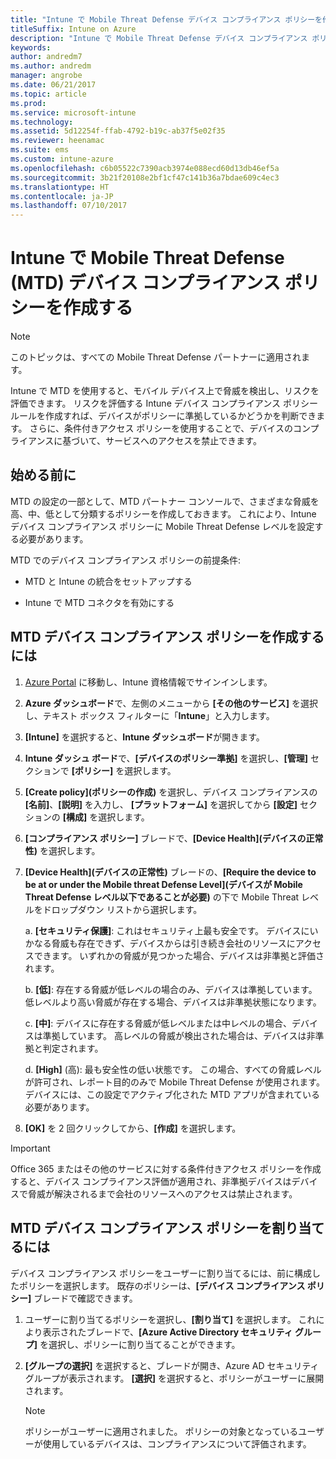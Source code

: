 ```yaml
---
title: "Intune で Mobile Threat Defense デバイス コンプライアンス ポリシーを作成する"
titleSuffix: Intune on Azure
description: "Intune で Mobile Threat Defense デバイス コンプライアンス ポリシーを作成する"
keywords: 
author: andredm7
ms.author: andredm
manager: angrobe
ms.date: 06/21/2017
ms.topic: article
ms.prod: 
ms.service: microsoft-intune
ms.technology: 
ms.assetid: 5d12254f-ffab-4792-b19c-ab37f5e02f35
ms.reviewer: heenamac
ms.suite: ems
ms.custom: intune-azure
ms.openlocfilehash: c6b05522c7390acb3974e088ecd60d13db46ef5a
ms.sourcegitcommit: 3b21f20108e2bf1cf47c141b36a7bdae609c4ec3
ms.translationtype: HT
ms.contentlocale: ja-JP
ms.lasthandoff: 07/10/2017
---
```

# <a name="create-mobile-threat-defense-mtd-device-compliance-policy-with-intune"></a>Intune で Mobile Threat Defense (MTD) デバイス コンプライアンス ポリシーを作成する

> [!NOTE] 
> このトピックは、すべての Mobile Threat Defense パートナーに適用されます。

Intune で MTD を使用すると、モバイル デバイス上で脅威を検出し、リスクを評価できます。 リスクを評価する Intune デバイス コンプライアンス ポリシー ルールを作成すれば、デバイスがポリシーに準拠しているかどうかを判断できます。 さらに、条件付きアクセス ポリシーを使用することで、デバイスのコンプライアンスに基づいて、サービスへのアクセスを禁止できます。

## <a name="before-you-begin"></a>始める前に

MTD の設定の一部として、MTD パートナー コンソールで、さまざまな脅威を高、中、低として分類するポリシーを作成しておきます。 これにより、Intune デバイス コンプライアンス ポリシーに Mobile Threat Defense レベルを設定する必要があります。

MTD でのデバイス コンプライアンス ポリシーの前提条件:

-   MTD と Intune の統合をセットアップする

-   Intune で MTD コネクタを有効にする

## <a name="to-create-a-mtd-device-compliance-policy"></a>MTD デバイス コンプライアンス ポリシーを作成するには

1.  [Azure Portal](https://portal.azure.com/) に移動し、Intune 資格情報でサインインします。

2.  **Azure ダッシュボード**で、左側のメニューから **[その他のサービス]** を選択し、テキスト ボックス フィルターに「**Intune**」と入力します。

3.  **[Intune]** を選択すると、**Intune ダッシュボード**が開きます。

4. **Intune ダッシュ ボード**で、**[デバイスのポリシー準拠]** を選択し、**[管理]** セクションで **[ポリシー]** を選択します。

5.  **[Create policy]\(ポリシーの作成\)** を選択し、デバイス コンプライアンスの **[名前]**、**[説明]** を入力し、 **[プラットフォーム]** を選択してから **[設定]** セクションの **[構成]** を選択します。

6.  **[コンプライアンス ポリシー]** ブレードで、**[Device Health]\(デバイスの正常性\)** を選択します。

7.  **[Device Health]\(デバイスの正常性\)** ブレードの、**[Require the device to be at or under the Mobile threat Defense Level]\(デバイスが Mobile Threat Defense レベル以下であることが必要)** の下で Mobile Threat レベルをドロップダウン リストから選択します。

    a.  **[セキュリティ保護]**: これはセキュリティ上最も安全です。 デバイスにいかなる脅威も存在できず、デバイスからは引き続き会社のリソースにアクセスできます。 いずれかの脅威が見つかった場合、デバイスは非準拠と評価されます。

    b.  **[低]**: 存在する脅威が低レベルの場合のみ、デバイスは準拠しています。 低レベルより高い脅威が存在する場合、デバイスは非準拠状態になります。

    c.  **[中]**: デバイスに存在する脅威が低レベルまたは中レベルの場合、デバイスは準拠しています。 高レベルの脅威が検出された場合は、デバイスは非準拠と判定されます。

    d.  **[High]** (高): 最も安全性の低い状態です。 この場合、すべての脅威レベルが許可され、レポート目的のみで Mobile Threat Defense が使用されます。 デバイスには、この設定でアクティブ化された MTD アプリが含まれている必要があります。

8.  **[OK]** を 2 回クリックしてから、**[作成]** を選択します。

> [!IMPORTANT]
> Office 365 またはその他のサービスに対する条件付きアクセス ポリシーを作成すると、デバイス コンプライアンス評価が適用され、非準拠デバイスはデバイスで脅威が解決されるまで会社のリソースへのアクセスは禁止されます。

## <a name="to-assign-a-mtd-device-compliance-policy"></a>MTD デバイス コンプライアンス ポリシーを割り当てるには

デバイス コンプライアンス ポリシーをユーザーに割り当てるには、前に構成したポリシーを選択します。 既存のポリシーは、**[デバイス コンプライアンス ポリシー]** ブレードで確認できます。

1. ユーザーに割り当てるポリシーを選択し、**[割り当て]** を選択します。 これにより表示されたブレードで、**[Azure Active Directory セキュリティ グループ]** を選択し、ポリシーに割り当てることができます。

2. **[グループの選択]** を選択すると、ブレードが開き、Azure AD セキュリティ グループが表示されます。  **[選択]** を選択すると、ポリシーがユーザーに展開されます。

    > [!NOTE] 
    > ポリシーがユーザーに適用されました。 ポリシーの対象となっているユーザーが使用しているデバイスは、コンプライアンスについて評価されます。
